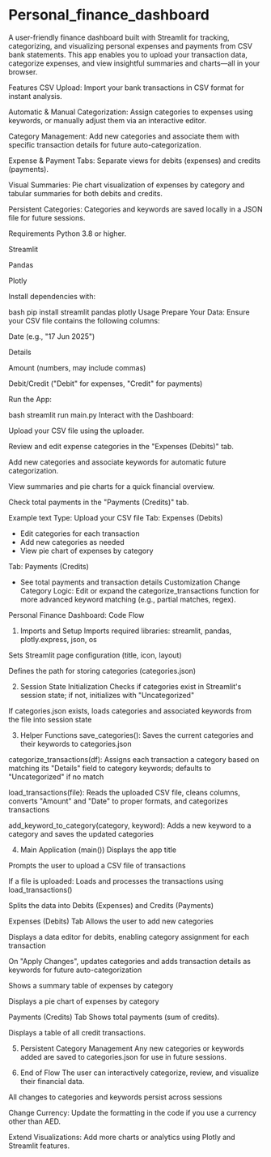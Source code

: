 # Personal_finance_dashboard
A user-friendly finance dashboard built with Streamlit for tracking, categorizing, and visualizing personal expenses and payments from CSV bank statements. This app enables you to upload your transaction data, categorize expenses, and view insightful summaries and charts—all in your browser.

Features
CSV Upload: Import your bank transactions in CSV format for instant analysis.

Automatic & Manual Categorization: Assign categories to expenses using keywords, or manually adjust them via an interactive editor.

Category Management: Add new categories and associate them with specific transaction details for future auto-categorization.

Expense & Payment Tabs: Separate views for debits (expenses) and credits (payments).

Visual Summaries: Pie chart visualization of expenses by category and tabular summaries for both debits and credits.

Persistent Categories: Categories and keywords are saved locally in a JSON file for future sessions.

Requirements
Python 3.8 or higher.

Streamlit

Pandas

Plotly

Install dependencies with:

bash
pip install streamlit pandas plotly
Usage
Prepare Your Data:
Ensure your CSV file contains the following columns:

Date (e.g., "17 Jun 2025")

Details

Amount (numbers, may include commas)

Debit/Credit ("Debit" for expenses, "Credit" for payments)

Run the App:

bash
streamlit run main.py
Interact with the Dashboard:

Upload your CSV file using the uploader.

Review and edit expense categories in the "Expenses (Debits)" tab.

Add new categories and associate keywords for automatic future categorization.

View summaries and pie charts for a quick financial overview.

Check total payments in the "Payments (Credits)" tab.

Example
text
Type: Upload your CSV file
Tab: Expenses (Debits)
- Edit categories for each transaction
- Add new categories as needed
- View pie chart of expenses by category

Tab: Payments (Credits)
- See total payments and transaction details
Customization
Change Category Logic:
Edit or expand the categorize_transactions function for more advanced keyword matching (e.g., partial matches, regex).

Personal Finance Dashboard: Code Flow
1. Imports and Setup
Imports required libraries: streamlit, pandas, plotly.express, json, os

Sets Streamlit page configuration (title, icon, layout)

Defines the path for storing categories (categories.json)

2. Session State Initialization
Checks if categories exist in Streamlit's session state; if not, initializes with "Uncategorized"

If categories.json exists, loads categories and associated keywords from the file into session state

3. Helper Functions
save_categories(): Saves the current categories and their keywords to categories.json

categorize_transactions(df): Assigns each transaction a category based on matching its "Details" field to category keywords; defaults to "Uncategorized" if no match

load_transactions(file): Reads the uploaded CSV file, cleans columns, converts "Amount" and "Date" to proper formats, and categorizes transactions

add_keyword_to_category(category, keyword): Adds a new keyword to a category and saves the updated categories

4. Main Application (main())
Displays the app title

Prompts the user to upload a CSV file of transactions

If a file is uploaded:
Loads and processes the transactions using load_transactions()

Splits the data into Debits (Expenses) and Credits (Payments)

Expenses (Debits) Tab
Allows the user to add new categories

Displays a data editor for debits, enabling category assignment for each transaction

On "Apply Changes", updates categories and adds transaction details as keywords for future auto-categorization

Shows a summary table of expenses by category

Displays a pie chart of expenses by category

Payments (Credits) Tab
Shows total payments (sum of credits).

Displays a table of all credit transactions.

5. Persistent Category Management
Any new categories or keywords added are saved to categories.json for use in future sessions.

6. End of Flow
The user can interactively categorize, review, and visualize their financial data.

All changes to categories and keywords persist across sessions



Change Currency:
Update the formatting in the code if you use a currency other than AED.

Extend Visualizations:
Add more charts or analytics using Plotly and Streamlit features.

